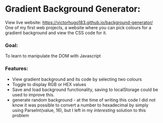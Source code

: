 # Gradient Background Generator:
View live website: https://victorhugo183.github.io/background-generator/
One of my first web projects, a website where you can pick colours for a gradient background and view the CSS code for it.<br>

### Goal:
To learn to manipulate the DOM with Javascript

### Features:
<ul>
  <li>
    View gradient background and its code by selecting two colours
  </li>
  <li>
    Toggle to display RGB or HEX values
  </li>
  <li>
    Save and load background functionality, saving to localStorage could be used to improve this.
  </li>
  <li>
    generate random background - at the time of writing this code I did not know it was possible to convert a number to hexadecimal by simply using ParseInt(value, 16), but I left in my <em>interesting</em> solution to this problem
  </li>
</ul>
